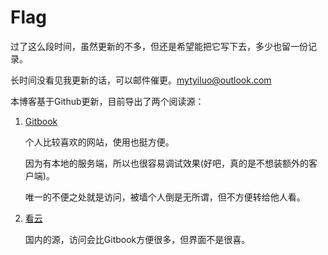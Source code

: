 # Flag

过了这么段时间，虽然更新的不多，但还是希望能把它写下去，多少也留一份记录。

长时间没看见我更新的话，可以邮件催更。[mytyiluo@outlook.com](mailto:mytyiluo@outlook.com)

本博客基于Github更新，目前导出了两个阅读源：

1. [Gitbook](https://yiluomyt.gitbooks.io/blog/)

    个人比较喜欢的网站，使用也挺方便。

    因为有本地的服务端，所以也很容易调试效果(好吧，真的是不想装额外的客户端)。

    唯一的不便之处就是访问，被墙个人倒是无所谓，但不方便转给他人看。

2. [看云](https://www.kancloud.cn/yiluomyt/blog/content)

    国内的源，访问会比Gitbook方便很多，但界面不是很喜。